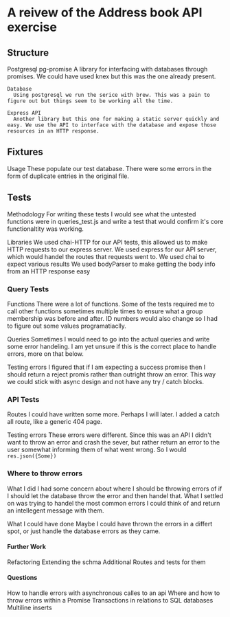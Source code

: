# A reivew of the Address book API exercise

## Structure
  Postgresql
    pg-promise
      A library for interfacing with databases through promises. We could have used knex but this was the one already present.

    Database
      Using postgresql we run the serice with brew. This was a pain to figure out but things seem to be working all the time.

    Express API
      Another library but this one for making a static server quickly and easy. We use the API to interface with the database and expose those resources in an HTTP response.

## Fixtures
  Usage
    These populate our test database. There were some errors in the form of duplicate entries in the original file.

## Tests
  Methodology
    For writing these tests I would see what the untested functions were in queries_test.js and write a test that would confirm it's core functionaltity was working.

  Libraries
    We used chai-HTTP for our API tests, this allowed us to make HTTP requests to our express server.
    We used express for our API server, which would handel the routes that requests went to.
    We used chai to expect various results
    We used bodyParser to make getting the body info from an HTTP response easy

### Query Tests
  Functions
    There were a lot of functions. Some of the tests required me to call other functions sometimes multiple times to ensure what a group membership was before and after. ID numbers would also change so I had to figure out some values programatiaclly.

  Queries
    Sometimes I would need to go into the actual queries and write some error handeling. I am yet unsure if this is the correct place to handle errors, more on that below.

  Testing errors
    I figured that if I am expecting a success promise then I should return a reject promis rather than outright throw an error. This way we could stick with async design and not have any try / catch blocks.

### API Tests
  Routes
    I could have written some more. Perhaps I will later. I added a catch all route, like a generic 404 page.

  Testing errors
    These errors were different. Since this was an API I didn't want to throw an error and crash the sever, but rather return an error to the user somewhat informing them of what went wrong. So I would ```res.json({Some})```

### Where to throw errors
  What I did
    I had some concern about where I should be throwing errors of if I should let the database throw the error and then handel that. What I settled on was trying to handel the most common errors I could think of and return an intellegent message with them.

  What I could have done
    Maybe I could have thrown the errors in a differt spot, or just handle the database errors as they came.

#### Further Work
  Refactoring
  Extending the schma
  Additional Routes and tests for them

#### Questions
  How to handle errors with asynchronous calles to an api
  Where and how to throw errors within a Promise
  Transactions in relations to SQL databases
  Multiline inserts